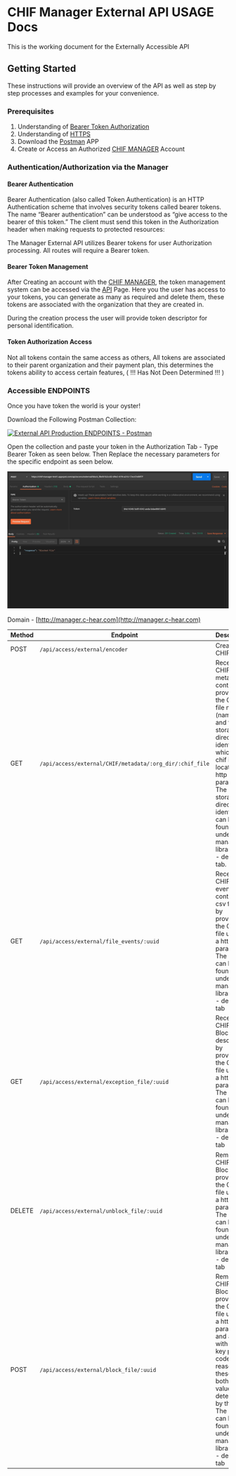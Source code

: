 # CHIF Manager External API USAGE Docs

This is the working document for the Externally Accessible API

## Getting Started

These instructions will provide an overview of the API as well as step by step processes and examples for your convenience.

### Prerequisites

1. Understanding of [Bearer Token Authorization](https://swagger.io/docs/specification/authentication/bearer-authentication/)
2. Understanding of [HTTPS](https://en.wikipedia.org/wiki/Hypertext_Transfer_Protocol)
3. Download the [Postman](https://www.postman.com/) APP
4. Create or Access an Authorized [CHIF MANAGER](https://manager.c-hear.com) Account

### Authentication/Authorization via the Manager

#### Bearer Authentication

Bearer Authentication (also called Token Authentication) is an HTTP Authentication scheme that involves security tokens called bearer tokens. The name “Bearer authentication” can be understood as “give access to the bearer of this token.” The client must send this token in the Authorization header when making requests to protected resources:

The Manager External API utilizes Bearer tokens for user Authorization processing. All routes will require a Bearer token.

#### Bearer Token Management

After Creating an account with the [CHIF MANAGER](https://manager.c-hear.com), the token management system can be accessed via the [API](https://manager.c-hear.com/external_api) Page. Here you the user has access to your tokens, you can generate as many as required and delete them, these tokens are associated with the organization that they are created in.

During the creation process the user will provide token descriptor for personal identification.

#### Token Authorization Access

Not all tokens contain the same access as others, All tokens are associated to their parent organization and their payment plan, this determines the tokens ability to access certain features, ( !!! Has Not Deen Determined !!! )

### Accessible ENDPOINTS

Once you have token the world is your oyster!

Download the Following Postman Collection:

[![External API Production ENDPOINTS - Postman](https://run.pstmn.io/button.svg)](https://app.getpostman.com/run-collection/05ed2698fb9f65e502d4)

Open the collection and paste your token in the Authorization Tab - Type Bearer Token as seen below. Then Replace the necessary parameters for the specific endpoint as seen below.

<img src="./read_me_imgs/explaination1.jpg">

Domain - [http://manager.c-hear.com](http://manager.c-hear.com)

| Method | Endpoint                       | Description           | Body              |
| ------ | ------------------------------ | --------------------- | ----------------- |
| POST   | `/api/access/external/encoder` | Creating a CHIF FILE. |                   |
| GET   | `/api/access/external/CHIF/metadata/:org_dir/:chif_file` | Receive the CHIF file's metadata content by providing the CHIF file name (name.chif) and the storage directory identifier in which the chif is located as http parameters. The storage directory identifier can be found under the manager library page - details tab. |                   |
| GET   | `/api/access/external/file_events/:uuid` | Receive the CHIF file's event content in csv format by providing the CHIF file uuid as a http parameter. The uuid can be found under the manager library page - details tab |                   |
| GET   | `/api/access/external/exception_file/:uuid` | Receive the CHIF file's Block description by providing the CHIF file uuid as a http parameter. The uuid can be found under the manager library page - details tab |                   |
| DELETE   | `/api/access/external/unblock_file/:uuid` | Remove the CHIF file's Block by providing the CHIF file uuid as a http parameter. The uuid can be found under the manager library page - details tab |                   |
| POST   | `/api/access/external/block_file/:uuid` | Remove the CHIF file's Block by providing the CHIF file uuid as a http parameter and a body with two key pairs, code and reason, these are both string values self determined by the user. The uuid can be found under the manager library page - details tab | ```{code: string, reason: string}``` |
